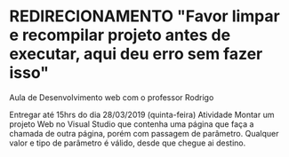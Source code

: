# REDIRECIONAMENTO "Favor limpar e recompilar projeto antes de executar, aqui deu erro sem fazer isso"
Aula de Desenvolvimento web com o professor Rodrigo

Entregar até 15hrs do dia 28/03/2019 (quinta-feira)
Atividade
Montar um projeto Web no Visual Studio que contenha uma página que faça a chamada de outra página,
porém com passagem de parâmetro. Qualquer valor e tipo de parâmetro é válido, desde que chegue ai destino.
